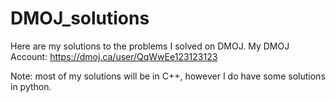 # DMOJ_solutions
Here are my solutions to the problems I solved on DMOJ. 
My DMOJ Account: https://dmoj.ca/user/QqWwEe123123123


Note: most of my solutions will be in C++, however I do have some solutions in python.
